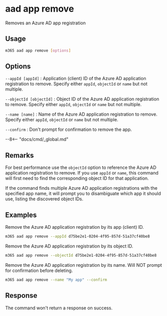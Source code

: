 # aad app remove

Removes an Azure AD app registration

## Usage

```sh
m365 aad app remove [options]
```

## Options

`--appId [appId]`
: Application (client) ID of the Azure AD application registration to remove. Specify either `appId`, `objectId` or `name` but not multiple.

`--objectId [objectId]`
: Object ID of the Azure AD application registration to remove. Specify either `appId`, `objectId` or `name` but not multiple.

`--name [name]`
: Name of the Azure AD application registration to remove. Specify either `appId`, `objectId` or `name` but not multiple.

`--confirm`
: Don't prompt for confirmation to remove the app.

--8<-- "docs/cmd/_global.md"

## Remarks

For best performance use the `objectId` option to reference the Azure AD application registration to remove. If you use `appId` or `name`, this command will first need to find the corresponding object ID for that application.

If the command finds multiple Azure AD application registrations with the specified app name, it will prompt you to disambiguate which app it should use, listing the discovered object IDs.

## Examples

Remove the Azure AD application registration by its app (client) ID.

```sh
m365 aad app remove --appId d75be2e1-0204-4f95-857d-51a37cf40be8
```

Remove the Azure AD application registration by its object ID.

```sh
m365 aad app remove --objectId d75be2e1-0204-4f95-857d-51a37cf40be8
```

Remove the Azure AD application registration by its name. Will NOT prompt for confirmation before deleting.

```sh
m365 aad app remove --name "My app" --confirm
```

## Response

The command won't return a response on success.

